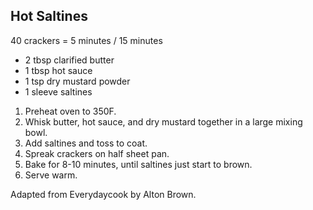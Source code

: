 ## Hot Saltines

40 crackers = 5 minutes / 15 minutes

* 2 tbsp clarified butter
* 1 tbsp hot sauce
* 1 tsp dry mustard powder
* 1 sleeve saltines

1. Preheat oven to 350F.
2. Whisk butter, hot sauce, and dry mustard together in a large mixing bowl.
3. Add saltines and toss to coat.
4. Spreak crackers on half sheet pan.
5. Bake for 8-10 minutes, until saltines just start to brown.
6. Serve warm.

Adapted from Everydaycook by Alton Brown.
